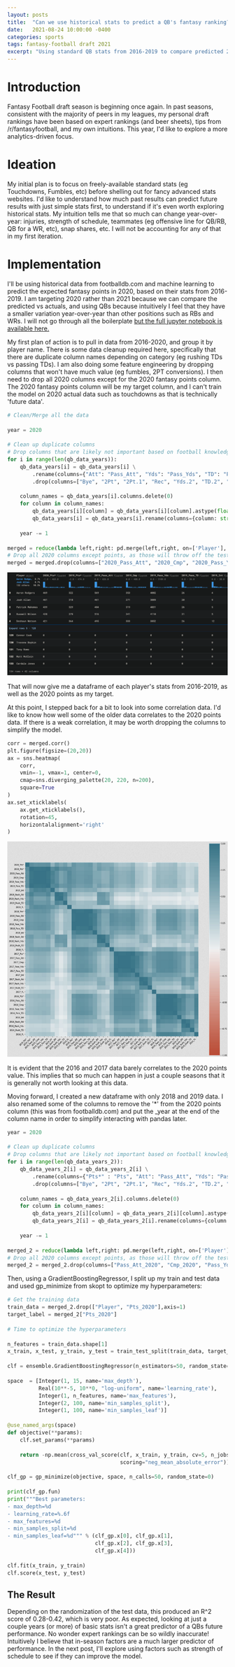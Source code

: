 ```yaml
---
layout: posts
title:  "Can we use historical stats to predict a QB's fantasy ranking?"
date:   2021-08-24 10:00:00 -0400
categories: sports
tags: fantasy-football draft 2021
excerpt: "Using standard QB stats from 2016-2019 to compare predicted 2020 fantasy points vs actual performance."
---
```


# Introduction

Fantasy Football draft season is beginning once again. In past seasons, consistent with the majority of peers in my leagues, my personal draft rankings have been based on expert rankings (and beer sheets), tips from /r/fantasyfootball, and my own intuitions. This year, I'd like to explore a more analytics-driven focus.

# Ideation

My initial plan is to focus on freely-available standard stats (eg Touchdowns, Fumbles, etc) before shelling out for fancy advanced stats websites. I'd like to understand how much past results can predict future results with just simple stats first, to understand if it's even worth exploring historical stats. My intuition tells me that so much can change year-over-year: injuries, strength of schedule, teammates (eg offensive line for QB/RB, QB for a WR, etc), snap shares, etc. I will not be accounting for any of that in my first iteration.

# Implementation

I'll be using historical data from footballdb.com and machine learning to predict the expected fantasy points in 2020, based on their stats from 2016-2019. I am targeting 2020 rather than 2021 because we can compare the predicted vs actuals, and using QBs because intuitively I feel that they have a smaller variation year-over-year than other positions such as RBs and WRs. I will not go through all the boilerplate <a href="https://github.com/BenPollock/Fantasy-Football-Draft-2021/blob/main/initial_exploration.ipynb">but the full jupyter notebook is available here.</a>

My first plan of action is to pull in data from 2016-2020, and group it by player name. There is some data cleanup required here, specifically that there are duplicate column names depending on category (eg rushing TDs vs passing TDs). I am also doing some feature engineering by dropping columns that won't have much value (eg fumbles, 2PT conversions). I then need to drop all 2020 columns except for the 2020 fantasy points column. The 2020 fantasy points column will be my target column, and I can't train the model on 2020 actual data such as touchdowns as that is technically 'future data'.

```python
# Clean/Merge all the data

year = 2020

# Clean up duplicate columns
# Drop columns that are likely not important based on football knowledge
for i in range(len(qb_data_years)):
    qb_data_years[i] = qb_data_years[i] \
        .rename(columns={"Att": "Pass_Att", "Yds": "Pass_Yds", "TD": "Pass_TD","Att.1": "Rush_Att", "Yds.1": "Rush_Yds", "TD.1": "Rush_TD"}) \
        .drop(columns=["Bye", "2Pt", "2Pt.1", "Rec", "Yds.2", "TD.2", "2Pt.2", "TD.3"])

    column_names = qb_data_years[i].columns.delete(0)
    for column in column_names:
        qb_data_years[i][column] = qb_data_years[i][column].astype(float)
        qb_data_years[i] = qb_data_years[i].rename(columns={column: str(year) + "_" + column})

    year -= 1

merged = reduce(lambda left,right: pd.merge(left,right, on=['Player'], how="outer"), qb_data_years).fillna(0)
# Drop all 2020 columns except points, as those will throw off the testing
merged = merged.drop(columns=["2020_Pass_Att", "2020_Cmp", "2020_Pass_Yds", "2020_Pass_TD", "2020_Int", "2020_Rush_Att", "2020_Rush_Yds", "2020_Rush_TD", "2020_FL"])

```
<img src="/assets/images/2021-08-24/2016-2020-merged.png">

That will now give me a dataframe of each player's stats from 2016-2019, as well as the 2020 points as my target.

At this point, I stepped back for a bit to look into some correlation data. I'd like to know how well some of the older data correlates to the 2020 points data. If there is a weak correlation, it may be worth dropping the columns to simplify the model.

```python
corr = merged.corr()
plt.figure(figsize=(20,20))
ax = sns.heatmap(
    corr, 
    vmin=-1, vmax=1, center=0,
    cmap=sns.diverging_palette(20, 220, n=200),
    square=True
)
ax.set_xticklabels(
    ax.get_xticklabels(),
    rotation=45,
    horizontalalignment='right'
)
```
<img src="/assets/images/2021-08-24/correlation.png">

It is evident that the 2016 and 2017 data barely correlates to the 2020 points value. This implies that so much can happen in just a couple seasons that it is generally not worth looking at this data.

Moving forward, I created a new dataframe with only 2018 and 2019 data. I also renamed some of the columns to remove the '*' from the 2020 points column (this was from footballdb.com) and put the _year at the end of the column name in order to simplify interacting with pandas later.

```python
year = 2020

# Clean up duplicate columns
# Drop columns that are likely not important based on football knowledge
for i in range(len(qb_data_years_2)):
    qb_data_years_2[i] = qb_data_years_2[i] \
        .rename(columns={"Pts*" : "Pts", "Att": "Pass_Att", "Yds": "Pass_Yds", "TD": "Pass_TD","Att.1": "Rush_Att", "Yds.1": "Rush_Yds", "TD.1": "Rush_TD"}) \
        .drop(columns=["Bye", "2Pt", "2Pt.1", "Rec", "Yds.2", "TD.2", "2Pt.2", "TD.3"])

    column_names = qb_data_years_2[i].columns.delete(0)
    for column in column_names:
        qb_data_years_2[i][column] = qb_data_years_2[i][column].astype(float)
        qb_data_years_2[i] = qb_data_years_2[i].rename(columns={column: column + "_" + str(year)})

    year -= 1

merged_2 = reduce(lambda left,right: pd.merge(left,right, on=['Player'], how="outer"), qb_data_years_2).fillna(0)
# Drop all 2020 columns except points, as those will throw off the testing
merged_2 = merged_2.drop(columns=["Pass_Att_2020", "Cmp_2020", "Pass_Yds_2020", "Pass_TD_2020", "Int_2020", "Rush_Att_2020", "Rush_Yds_2020", "Rush_TD_2020", "FL_2020"])
```

Then, using a GradientBoostingRegressor, I split up my train and test data and used gp_minimize from skopt to optimize my hyperparameters:

```python
# Get the training data
train_data = merged_2.drop(["Player", "Pts_2020"],axis=1)
target_label = merged_2["Pts_2020"]

# Time to optimize the hyperparameters

n_features = train_data.shape[1]
x_train, x_test, y_train, y_test = train_test_split(train_data, target_label, test_size = 0.30)

clf = ensemble.GradientBoostingRegressor(n_estimators=50, random_state=0)

space  = [Integer(1, 15, name='max_depth'),
          Real(10**-5, 10**0, "log-uniform", name='learning_rate'),
          Integer(1, n_features, name='max_features'),
          Integer(2, 100, name='min_samples_split'),
          Integer(1, 100, name='min_samples_leaf')]

@use_named_args(space)
def objective(**params):
    clf.set_params(**params)

    return -np.mean(cross_val_score(clf, x_train, y_train, cv=5, n_jobs=-1,
                                    scoring="neg_mean_absolute_error"))

clf_gp = gp_minimize(objective, space, n_calls=50, random_state=0)

print(clf_gp.fun)
print("""Best parameters:
- max_depth=%d
- learning_rate=%.6f
- max_features=%d
- min_samples_split=%d
- min_samples_leaf=%d""" % (clf_gp.x[0], clf_gp.x[1],
                            clf_gp.x[2], clf_gp.x[3],
                            clf_gp.x[4]))

clf.fit(x_train, y_train)
clf.score(x_test, y_test)
```

## The Result

Depending on the randomization of the test data, this produced an R^2 score of 0.28-0.42, which is very poor. As expected, looking at just a couple years (or more) of basic stats isn't a great predictor of a QBs future performance. No wonder expert rankings can be so wildly inaccurate! Intuitively I believe that in-season factors are a much larger predictor of performance. In the next post, I'll explore using factors such as strength of schedule to see if they can improve the model.